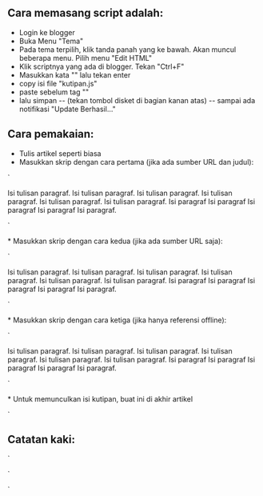 ## Cara memasang script adalah: 

* Login ke blogger
* Buka Menu "Tema"
* Pada tema terpilih, klik tanda panah yang ke bawah. Akan muncul beberapa menu. Pilih menu "Edit HTML"
* Klik scriptnya yang ada di blogger. Tekan "Ctrl+F"
* Masukkan kata "</head>" lalu tekan enter
* copy isi file "kutipan.js"
* paste sebelum tag "</head>"
* lalu simpan -- (tekan tombol disket di bagian kanan atas) -- sampai ada notifikasi "Update Berhasil..."

## Cara pemakaian:

* Tulis artikel seperti biasa
* Masukkan skrip dengan cara pertama (jika ada sumber URL dan judul):
<p>`<p>Isi tulisan paragraf. Isi tulisan paragraf. Isi tulisan paragraf. Isi tulisan paragraf. Isi tulisan paragraf. Isi tulisan paragraf.<ref sumber="https://www.alamatweb.com/post1/" judul="Postingan Pertama"></ref> Isi paragraf Isi paragraf Isi paragraf Isi paragraf Isi paragraf.</p>`</p>
* Masukkan skrip dengan cara kedua (jika ada sumber URL saja):
<p>`<p>Isi tulisan paragraf. Isi tulisan paragraf. Isi tulisan paragraf. Isi tulisan paragraf. Isi tulisan paragraf. Isi tulisan paragraf.<ref sumber="https://www.alamatweb.com/post1/"></ref> Isi paragraf Isi paragraf Isi paragraf Isi paragraf Isi paragraf.</p>`</p>
* Masukkan skrip dengan cara ketiga (jika hanya referensi offline):
<p>`<p>Isi tulisan paragraf. Isi tulisan paragraf. Isi tulisan paragraf. Isi tulisan paragraf. Isi tulisan paragraf. Isi tulisan paragraf.<ref judul="Buku 1 halan 2"></ref> Isi paragraf Isi paragraf Isi paragraf Isi paragraf Isi paragraf.</p>`</p>
* Untuk memunculkan isi kutipan, buat ini di akhir artikel
<p>`<h2>Catatan kaki:</h2>`</p>
<p>`<ol id="footnotes"></ol>`</p>
